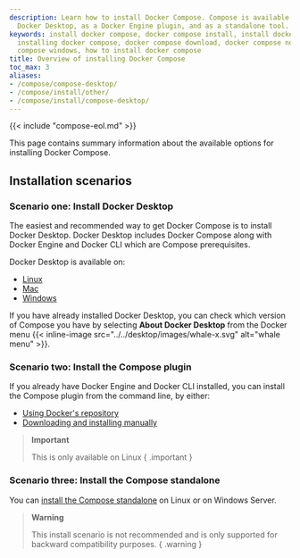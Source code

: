 ```yaml
---
description: Learn how to install Docker Compose. Compose is available natively on
  Docker Desktop, as a Docker Engine plugin, and as a standalone tool.
keywords: install docker compose, docker compose install, install docker compose ubuntu,
  installing docker compose, docker compose download, docker compose not found, docker
  compose windows, how to install docker compose
title: Overview of installing Docker Compose
toc_max: 3
aliases:
- /compose/compose-desktop/
- /compose/install/other/
- /compose/install/compose-desktop/
---
```


{{< include "compose-eol.md" >}}

This page contains summary information about the available options for installing Docker Compose.

## Installation scenarios 

### Scenario one: Install Docker Desktop

The easiest and recommended way to get Docker Compose is to install Docker Desktop. Docker Desktop
includes Docker Compose along with Docker Engine and Docker CLI which are Compose prerequisites. 

Docker Desktop is available on:
- [Linux](../../desktop/install/linux-install.md)
- [Mac](../../desktop/install/mac-install.md)
- [Windows](../../desktop/install/windows-install.md)

If you have already installed Docker Desktop, you can check which version of Compose you have by selecting **About Docker Desktop** from the Docker menu {{< inline-image src="../../desktop/images/whale-x.svg" alt="whale menu" >}}.

### Scenario two: Install the Compose plugin

If you already have Docker Engine and Docker CLI installed, you can install the Compose plugin from the command line, by either:
- [Using Docker's repository](linux.md#install-using-the-repository)
- [Downloading and installing manually](linux.md#install-the-plugin-manually)

> **Important**
>
>This is only available on Linux
{ .important }

### Scenario three: Install the Compose standalone 

You can [install the Compose standalone](standalone.md) on Linux or on Windows Server.

> **Warning**
>
>This install scenario is not recommended and is only supported for backward compatibility purposes.
{ .warning }